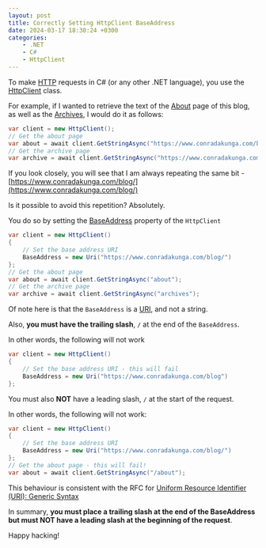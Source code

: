 ```yaml
---
layout: post
title: Correctly Setting HttpClient BaseAddress
date: 2024-03-17 18:30:24 +0300
categories:
    - .NET
    - C#
    - HttpClient
---
```

To make [HTTP](https://en.wikipedia.org/wiki/HTTP) requests in C# (or any other .NET language), you use the [HttpClient](https://learn.microsoft.com/en-us/dotnet/api/system.net.http.httpclient?view=net-8.0) class.

For example, if I wanted to retrieve the text of the [About](https://www.conradakunga.com/blog/about/) page of this blog, as well as the [Archives](https://www.conradakunga.com/blog/archives/), I would do it as follows:

```csharp
var client = new HttpClient();
// Get the about page
var about = await client.GetStringAsync("https://www.conradakunga.com/blog/about/");
// Get the archive page
var archive = await client.GetStringAsync("https://www.conradakunga.com/blog/archives/");
```

If you look closely, you will see that I am always repeating the same bit - [https://www.conradakunga.com/blog/](https://www.conradakunga.com/blog/)

Is it possible to avoid this repetition? Absolutely.

You do so by setting the [BaseAddress](https://learn.microsoft.com/en-us/dotnet/api/system.net.http.httpclient.baseaddress?view=net-8.0) property of the `HttpClient`

```csharp
var client = new HttpClient()
{
    // Set the base address URI
    BaseAddress = new Uri("https://www.conradakunga.com/blog/")
};
// Get the about page
var about = await client.GetStringAsync("about");
// Get the archive page
var archive = await client.GetStringAsync("archives");
```

Of note here is that the `BaseAddress` is a [URI](https://learn.microsoft.com/en-us/dotnet/api/system.uri?view=net-8.0), and not a string.

Also, **you must have the trailing slash**, `/` at the end of the `BaseAddress`.

In other words, the following will not work

```csharp
var client = new HttpClient()
{
    // Set the base address URI - this will fail
    BaseAddress = new Uri("https://www.conradakunga.com/blog")
};
```

You must also **NOT** have a leading slash, `/` at the start of the request.

In other words, the following will not work:

```csharp
var client = new HttpClient()
{
    // Set the base address URI
    BaseAddress = new Uri("https://www.conradakunga.com/blog/")
};
// Get the about page - this will fail!
var about = await client.GetStringAsync("/about");
```

This behaviour is consistent with the RFC for [Uniform Resource Identifier (URI): Generic Syntax](https://www.rfc-editor.org/rfc/rfc3986)

In summary, **you must place a trailing slash at the end of the BaseAddress but must NOT have a leading slash at the beginning of the request**.

Happy hacking!